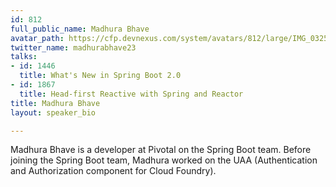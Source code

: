 ```yaml
---
id: 812
full_public_name: Madhura Bhave
avatar_path: https://cfp.devnexus.com/system/avatars/812/large/IMG_0325.JPG?1506539183
twitter_name: madhurabhave23
talks:
- id: 1446
  title: What's New in Spring Boot 2.0
- id: 1867
  title: Head-first Reactive with Spring and Reactor
title: Madhura Bhave
layout: speaker_bio

---
```

Madhura Bhave is a developer at Pivotal on the Spring Boot team. Before joining the Spring Boot team, Madhura worked on the UAA (Authentication and Authorization component for Cloud Foundry).
